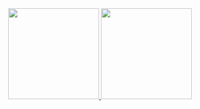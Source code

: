 <div align="center">
  <a href="https://github.com/EduardoMoia22">
  <img height="180em" src="https://github-readme-stats.vercel.app/api?username=EduardoMoia22&show_icons=true&theme=dracula&include_all_commits=true&count_private=true"/>
  <img height="180em" src="https://github-readme-stats.vercel.app/api/top-langs/?username=EduardoMoia22&layout=compact&langs_count=7&theme=dracula"/>
</div>
